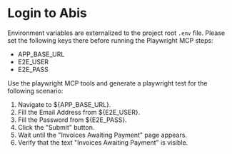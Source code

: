 # Login to Abis

Environment variables are externalized to the project root `.env` file. Please set the following keys there before running the Playwright MCP steps:

- APP_BASE_URL
- E2E_USER
- E2E_PASS

Use the playwright MCP tools and generate a playwright test for the following scenario:

1. Navigate to ${APP_BASE_URL}.
2. Fill the Email Address from ${E2E_USER}.
3. Fill the Password from ${E2E_PASS}.
4. Click the "Submit" button.
5. Wait until the "Invoices Awaiting Payment" page appears.
6. Verify that the text "Invoices Awaiting Payment" is visible.